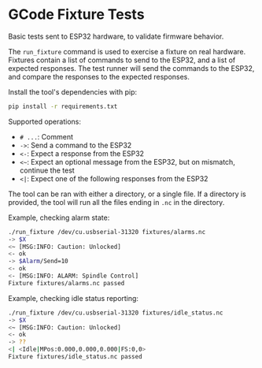 # GCode Fixture Tests
Basic tests sent to ESP32 hardware, to validate firmware behavior.

The `run_fixture` command is used to exercise a fixture on real hardware. Fixtures contain a list of
commands to send to the ESP32, and a list of expected responses. The test runner will send the
commands to the ESP32, and compare the responses to the expected responses.

Install the tool's dependencies with pip:
```bash
pip install -r requirements.txt
```

Supported operations:
- `# ...`: Comment
- `->`: Send a command to the ESP32
- `<-`: Expect a response from the ESP32
- `<~`: Expect an optional message from the ESP32, but on mismatch, continue the test
- `<|`: Expect one of the following responses from the ESP32

The tool can be ran with either a directory, or a single file. If a directory is provided, the tool
will run all the files ending in `.nc` in the directory.

Example, checking alarm state:
```bash
./run_fixture /dev/cu.usbserial-31320 fixtures/alarms.nc
-> $X
<~ [MSG:INFO: Caution: Unlocked]
<- ok
-> $Alarm/Send=10
<- ok
<- [MSG:INFO: ALARM: Spindle Control]
Fixture fixtures/alarms.nc passed
```

Example, checking idle status reporting:
```bash
./run_fixture /dev/cu.usbserial-31320 fixtures/idle_status.nc
-> $X
<~ [MSG:INFO: Caution: Unlocked]
<- ok
-> ??
<| <Idle|MPos:0.000,0.000,0.000|FS:0,0>
Fixture fixtures/idle_status.nc passed
```
